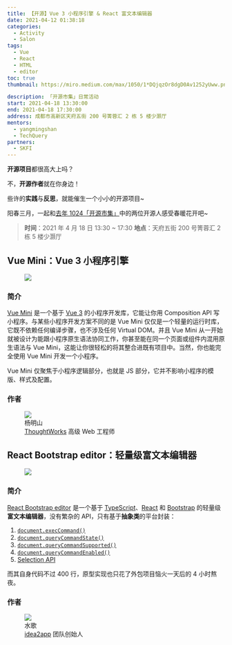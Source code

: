```yaml
---
title: 【开源】Vue 3 小程序引擎 & React 富文本编辑器
date: 2021-04-12 01:38:18
categories:
  - Activity
  - Salon
tags:
  - Vue
  - React
  - HTML
  - editor
toc: true
thumbnail: https://miro.medium.com/max/1050/1*DQjqzOr8dgD0Av1252yUww.png

description: 「开源市集」日常活动
start: 2021-04-18 13:30:00
end: 2021-04-18 17:30:00
address: 成都市高新区天府五街 200 号箐蓉汇 2 栋 5 楼少灏厅
mentors:
  - yangmingshan
  - TechQuery
partners:
  - SKFI
---
```


**开源项目**都很高大上吗？

不，**开源作者**就在你身边！

些许的**实践**与**反思**，就能催生一个小小的开源项目~

阳春三月，一起和[去年 1024「开源市集」][1]中的两位开源人感受春暖花开吧~

> **时间**：2021 年 4 月 18 日 13:30 ~ 17:30
> **地点**：天府五街 200 号箐蓉汇 2 栋 5 楼少灏厅

<!-- more -->

## Vue Mini：Vue 3 小程序引擎

<figure>
  <img src="https://vue-mini.github.io/logo.png">
</figure>

### 简介

[Vue Mini][2] 是一个基于 [Vue 3][3] 的小程序开发库，它能让你用 Composition API 写小程序。与某些小程序开发方案不同的是 Vue Mini 仅仅是一个轻量的运行时库，它既不依赖任何编译步骤，也不涉及任何 Virtual DOM。并且 Vue Mini 从一开始就被设计为能跟小程序原生语法协同工作，你甚至能在同一个页面或组件内混用原生语法与 Vue Mini，这能让你很轻松的将其整合进既有项目中。当然，你也能完全使用 Vue Mini 开发一个小程序。

Vue Mini 仅聚焦于小程序逻辑部分，也就是 JS 部分，它并不影响小程序的模版、样式及配置。

### 作者

<figure>
  <img src="https://github.com/yangmingshan.png">
  <figcaption>杨明山</figcaption>
  <figcaption>
    <a target="_blank" href="https://www.thoughtworks.com/zh-cn">ThoughtWorks</a>
    高级 Web 工程师
  </figcaption>
</figure>

## React Bootstrap editor：轻量级富文本编辑器

<figure>
  <img src="https://github.com/react-bootstrap.png">
</figure>

### 简介

[React Bootstrap editor][4] 是一个基于 [TypeScript][5]、[React][6] 和 [Bootstrap][7] 的轻量级**富文本编辑器**，没有繁杂的 API，只有基于**抽象类**的平台封装：

1. [`document.execCommand()`][8]
2. [`document.queryCommandState()`][9]
3. [`document.queryCommandSupported()`][10]
4. [`document.queryCommandEnabled()`][11]
5. [Selection API][12]

而其自身代码不过 400 行，原型实现也只花了外包项目恼火一天后的 4 小时熬夜。

### 作者

<figure>
  <img src="/activity/salon/web-and-javascript-new-age/ShuiGe.jpg">
  <figcaption>水歌</figcaption>
  <figcaption>
    <a target="_blank" href="https://ideapp.dev/">idea2app</a>
    团队创始人
  </figcaption>
</figure>

[1]: https://fcc-cd.dev/activity/conference/coscon-2020-chengdu/
[2]: https://vue-mini.github.io/
[3]: https://v3.vuejs.org/guide/introduction.html
[4]: https://github.com/idea2app/React-Bootstrap-editor
[5]: https://www.typescriptlang.org/zh/
[6]: https://reactjs.org/
[7]: https://getbootstrap.com/
[8]: https://developer.mozilla.org/zh-CN/docs/Web/API/document/execCommand
[9]: https://developer.mozilla.org/zh-CN/docs/Web/API/document/queryCommandState
[10]: https://developer.mozilla.org/zh-CN/docs/Web/API/document/queryCommandSupported
[11]: https://developer.mozilla.org/zh-CN/docs/Web/API/Document/queryCommandEnabled
[12]: https://developer.mozilla.org/zh-CN/docs/Web/API/Selection
